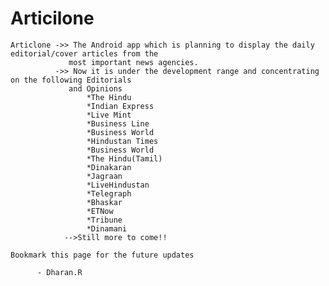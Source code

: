 # Articilone
    Articlone ->> The Android app which is planning to display the daily editorial/cover articles from the 
                 most important news agencies.
              ->> Now it is under the development range and concentrating on the following Editorials 
                 and Opinions
                     *The Hindu
                     *Indian Express
                     *Live Mint
                     *Business Line
                     *Business World
                     *Hindustan Times
                     *Business World
                     *The Hindu(Tamil)
                     *Dinakaran
                     *Jagraan
                     *LiveHindustan
                     *Telegraph
                     *Bhaskar
                     *ETNow
                     *Tribune
                     *Dinamani
                -->Still more to come!!
   
    Bookmark this page for the future updates
     
          - Dharan.R
            
            
         
